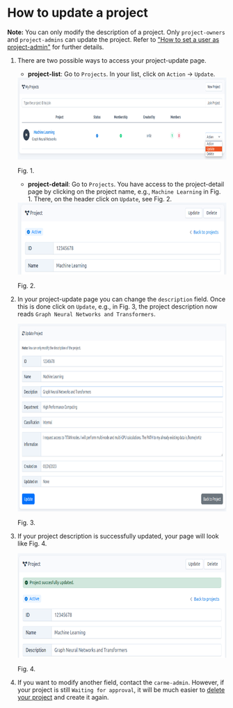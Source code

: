 # How to update a project

**Note:** You can only modify the description of a project. Only `project-owners` and `project-admins` can update the project. Refer to ["How to set a user as project-admin"](./../project-set-admin/project-set-admin.md) for further details.

1. There are two possible ways to access your project-update page.

   - **project-list**: Go to `Projects`. In your list, click on `Action` -\> `Update`.
    
    <img src="images/project-update-list.png" alt="project-update-list.png" width="849" height="188" class="jop-noMdConv">
    
    Fig. 1.
    
    - **project-detail**: Go to `Projects`. You have access to the project-detail page by clicking on the project name, e.g., `Machine Learning` in Fig. 1. There, on the header click on `Update`, see Fig. 2.
    
    <img src="images/project-update-single.png" alt="project-update-single.png" width="650" height="165" class="jop-noMdConv">
    
    Fig. 2.
    
2.  In your project-update page you can change the `description` field. Once this is done click on `Update`, e.g., in Fig. 3, the project description now reads `Graph Neural Networks and Transformers`.
    
    <img src="images/project-update.page.png" alt="project-update.page.png" width="851" height="431">
    
     Fig. 3.

3.  If your project description is successfully updated, your page will look like Fig. 4.
    
    <img src="images/project-update-success.png" alt="project-update-success.png" width="650" height="240">
	
    Fig. 4.
    
4.  If you want to modify another field, contact the `carme-admin`. However, if your project is still `Waiting for approval`, it will be much easier to [delete your project](../project-delete/project-delete.md) and create it again.
